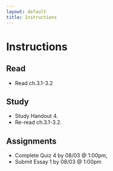 ```yaml
---
layout: default
title: Instructions
---
```


# Instructions #


## Read
+ Read ch.3.1-3.2 

## Study
+ Study Handout 4.  
+ Re-read ch.3.1-3.2.


## Assignments

+ Complete Quiz 4 by 08/03 @ 1:00pm,
+ Submit Essay 1 by 08/03 @ 1:00pm
